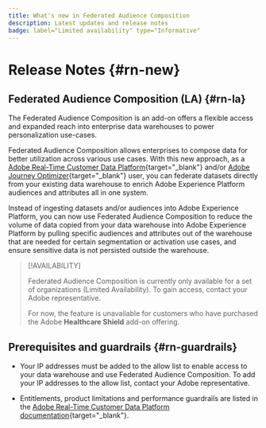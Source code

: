 ```yaml
---
title: What's new in Federated Audience Composition
description: Latest updates and release notes
badge: label="Limited availability" type="Informative"
---
```


# Release Notes {#rn-new}

## Federated Audience Composition (LA) {#rn-la}

The Federated Audience Composition is an add-on offers a flexible access and expanded reach into enterprise data warehouses to power personalization use-cases.

Federated Audience Composition allows enterprises to compose data for better utilization across various use cases. With this new approach, as a [Adobe Real-Time Customer Data Platform](https://experienceleague.adobe.com/en/docs/experience-platform/segmentation/home){target="_blank"} and/or [Adobe Journey Optimizer](https://experienceleague.adobe.com/en/docs/journey-optimizer/using/ajo-home){target="_blank"} user, you can federate datasets directly from your existing data warehouse to enrich Adobe Experience Platform audiences and attributes all in one system.

Instead of ingesting datasets and/or audiences into Adobe Experience Platform, you can now use Federated Audience Composition to reduce the volume of data copied from your data warehouse into Adobe Experience Platform by pulling specific audiences and attributes out of the warehouse that are needed for certain segmentation or activation use cases, and ensure sensitive data is not persisted outside the warehouse.


>[!AVAILABILITY]
>
>Federated Audience Composition is currently only available for a set of organizations (Limited Availability). To gain access, contact your Adobe representative.
>
>For now, the feature is unavailable for customers who have purchased the Adobe **Healthcare Shield** add-on offering.


## Prerequisites and guardrails {#rn-guardrails}

* Your IP addresses must be added to the allow list to enable access to your data warehouse and use Federated Audience Composition. To add your IP addresses to the allow list, contact your Adobe representative.

* Entitlements, product limitations and performance guardrails are listed in the [Adobe Real-Time Customer Data Platform documentation](https://experienceleague.adobe.com/en/docs/experience-platform/profile/guardrails){target="_blank"}.
